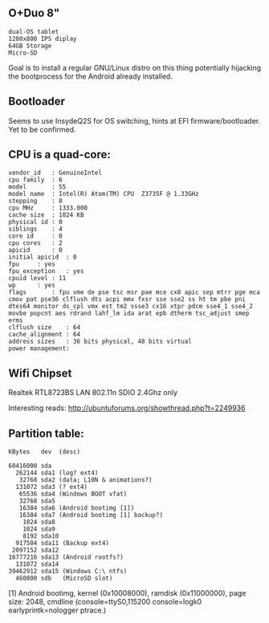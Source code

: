## O+Duo 8" 

```
dual-OS tablet
1280x800 IPS diplay
64GB Storage
Micro-SD
```

Goal is to install a regular GNU/Linux distro on this thing potentially hijacking the bootprocess for the Android already installed.

## Bootloader

Seems to use InsydeQ2S for OS switching, hints at EFI firmware/bootloader. Yet to be confirmed.

## CPU is a quad-core:
```
vendor_id	: GenuineIntel
cpu family	: 6
model		: 55
model name	: Intel(R) Atom(TM) CPU  Z3735F @ 1.33GHz
stepping	: 8
cpu MHz		: 1333.000
cache size	: 1024 KB
physical id	: 0
siblings	: 4
core id		: 0
cpu cores	: 2
apicid		: 0
initial apicid	: 0
fpu		: yes
fpu_exception	: yes
cpuid level	: 11
wp		: yes
flags		: fpu vme de pse tsc msr pae mce cx8 apic sep mtrr pge mca cmov pat pse36 clflush dts acpi mmx fxsr sse sse2 ss ht tm pbe pni dtes64 monitor ds_cpl vmx est tm2 ssse3 cx16 xtpr pdcm sse4_1 sse4_2 movbe popcnt aes rdrand lahf_lm ida arat epb dtherm tsc_adjust smep erms
clflush size	: 64
cache_alignment	: 64
address sizes	: 36 bits physical, 48 bits virtual
power management:
```

## Wifi Chipset

Realtek RTL8723BS LAN 802.11n SDIO 2.4Ghz only

Interesting reads:
http://ubuntuforums.org/showthread.php?t=2249936

## Partition table:
```
KBytes   dev  (desc)

60416000 sda
  262144 sda1 (log? ext4)
   32768 sda2 (data; L10N & animations?) 
  131072 sda3 (? ext4)
   65536 sda4 (Windows BOOT vfat)
   32768 sda5
   16384 sda6 (Android bootimg [1])
   16384 sda7 (Android bootimg [1] backup?)
    1024 sda8
    1024 sda9
    8192 sda10
  917504 sda11 (Backup ext4)
 2097152 sda12
16777216 sda13 (Android rootfs?)
  131072 sda14
39462912 sda15 (Windows C:\ ntfs)
  460800 sdb   (MicroSD slot)
```

[1] Android bootimg, kernel (0x10008000), ramdisk (0x11000000), page size: 2048, cmdline (console=ttyS0,115200 console=logk0 earlyprintk=nologger ptrace.)
